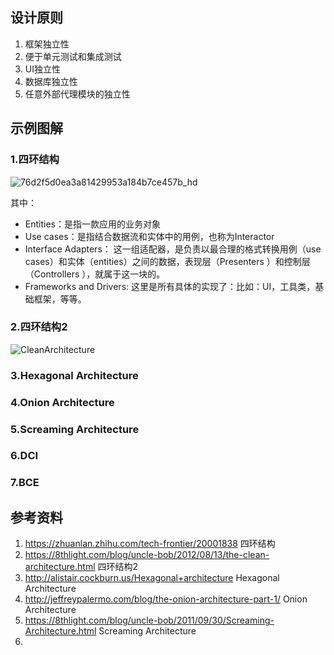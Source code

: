 ## 设计原则

1. 框架独立性
2. 便于单元测试和集成测试
3. UI独立性
4. 数据库独立性
5. 任意外部代理模块的独立性

## 示例图解

### 1.四环结构

![76d2f5d0ea3a81429953a184b7ce457b_hd](F:\SAIL\xueer\Framework\design\images\76d2f5d0ea3a81429953a184b7ce457b_hd.jpg)

其中：

- Entities：是指一款应用的业务对象
- Use cases：是指结合数据流和实体中的用例，也称为Interactor
- Interface Adapters： 这一组适配器，是负责以最合理的格式转换用例（use cases）和实体（entities）之间的数据，表现层（Presenters ）和控制层（Controllers ），就属于这一块的。
- Frameworks and Drivers: 这里是所有具体的实现了：比如：UI，工具类，基础框架，等等。



### 2.四环结构2

![CleanArchitecture](F:\SAIL\xueer\Framework\design\images\CleanArchitecture.jpg)



### 3.Hexagonal Architecture

### 4.Onion Architecture

### 5.Screaming Architecture

### 6.DCI

### 7.BCE







## 参考资料

1. https://zhuanlan.zhihu.com/tech-frontier/20001838 四环结构
2. https://8thlight.com/blog/uncle-bob/2012/08/13/the-clean-architecture.html 四环结构2
3. http://alistair.cockburn.us/Hexagonal+architecture Hexagonal Architecture
4. http://jeffreypalermo.com/blog/the-onion-architecture-part-1/ Onion Architecture
5. https://8thlight.com/blog/uncle-bob/2011/09/30/Screaming-Architecture.html Screaming Architecture
6. ​





